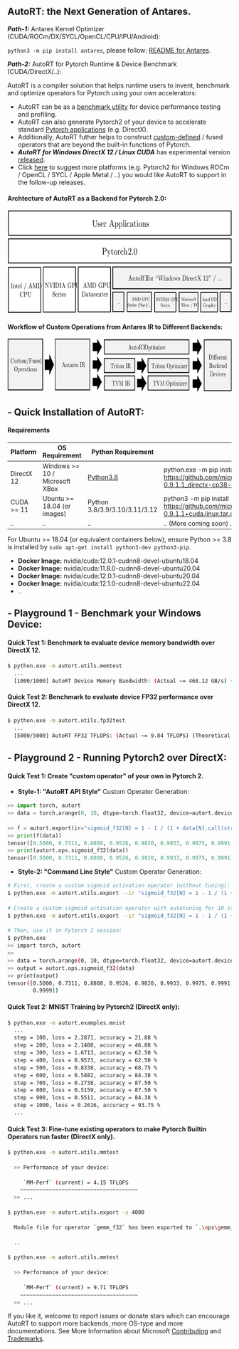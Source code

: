 ## AutoRT: the Next Generation of Antares.

***Path-1:*** Antares Kernel Optimizer (CUDA/ROCm/DX/SYCL/OpenCL/CPU/IPU/Android):

`python3 -m pip install antares`, please follow: [README for Antares](README-legacy.md).

***Path-2:*** AutoRT for Pytorch Runtime & Device Benchmark (CUDA/DirectX/..):

AutoRT is a compiler solution that helps runtime users to invent, benchmark and optimize operators for Pytorch using your own accelerators:
- AutoRT can be as a [benchmark utility](#--playground-1---benchmark-your-windows-device) for device performance testing and profiling.
- AutoRT can also generate Pytorch2 of your device to accelerate standard [Pytorch applications](#quick-test-2-mnist-training-by-pytorch2-using-windows-directx) (e.g. DirectX).
- Additionally, AutoRT futher helps to construct [custom-defined](#quick-test-1-create-custom-operator-of-your-own-in-pytorch-2) / fused operators that are beyond the built-in functions of Pytorch.
- ***AutoRT for Windows DirectX 12 / Linux CUDA*** has experimental version [released](#--quick-installation-of-autort).
- Click [here](https://github.com/microsoft/antares/issues/new) to suggest more platforms (e.g. Pytorch2 for Windows ROCm / OpenCL / SYCL / Apple Metal / ..) you would like AutoRT to support in the follow-up releases.

#### Archtecture of AutoRT as a Backend for Pytorch 2.0:
<p align="center">
  <img src="AutoRT4Torch.svg" data-canonical-src="AutoRT4Torch.svg" width="650" height="230" />
</p>

#### Workflow of Custom Operations from Antares IR to Different Backends:
<p align="center">
  <img src="AutoRT-opt.svg" data-canonical-src="AutoRT-opt.svg" width="650" height="120" />
</p>


## - Quick Installation of AutoRT:

#### Requirements
| Platform | OS Requirement | Python Requirement | Download Link |
| --- | --- | --- | --- |
| DirectX 12 | Windows >= 10 / Microsoft XBox | [Python3.8](https://www.python.org/ftp/python/3.8.10/python-3.8.10-amd64.exe) | python.exe -m pip install https://github.com/microsoft/antares/releases/download/v0.9.1/autort-0.9.1.1_directx-cp38-cp38-win_amd64.whl |
| CUDA >= 11 | Ubuntu >= 18.04 (or images) | Python 3.8/3.9/3.10/3.11/3.12 | python3 -m pip install https://github.com/microsoft/antares/releases/download/v0.9.1/autort-0.9.1.1+cuda.linux.tar.gz |
| .. | .. | .. | .. (More coming soon) .. |

For Ubuntu >= 18.04 (or equivalent containers below), ensure Python >= 3.8 is installed by `sudo apt-get install python3-dev python3-pip`.
 * **Docker Image:** nvidia/cuda:12.0.1-cudnn8-devel-ubuntu18.04
 * **Docker Image:** nvidia/cuda:11.8.0-cudnn8-devel-ubuntu20.04
 * **Docker Image:** nvidia/cuda:12.0.1-cudnn8-devel-ubuntu20.04
 * **Docker Image:** nvidia/cuda:12.1.0-cudnn8-devel-ubuntu22.04
 * ..

## - Playground 1 - Benchmark your Windows Device:

#### Quick Test 1: Benchmark to evaluate device memory bandwidth over DirectX 12.
```sh
$ python.exe -m autort.utils.memtest
  ...
  [1000/1000] AutoRT Device Memory Bandwidth: (Actual ~= 468.12 GB/s) (Theoretical ~= 561.75 GB/s)
```

#### Quick Test 2: Benchmark to evaluate device FP32 performance over DirectX 12.
```sh
$ python.exe -m autort.utils.fp32test
  ...
  [5000/5000] AutoRT FP32 TFLOPS: (Actual ~= 9.84 TFLOPS) (Theoretical ~= 10.93 TFLOPS)
```

## - Playground 2 - Running Pytorch2 over DirectX:

#### Quick Test 1: Create "custom operator" of your own in Pytorch 2.

- **Style-1: "AutoRT API Style"** Custom Operator Generation:
```py
>> import torch, autort
>> data = torch.arange(0, 10, dtype=torch.float32, device=autort.device())

>> f = autort.export(ir="sigmoid_f32[N] = 1 - 1 / (1 + data[N].call(strs.exp))", inputs=["data=float32[N:4096000]"], config="tune:5")
>> print(f(data))
tensor([0.5000, 0.7311, 0.8808, 0.9526, 0.9820, 0.9933, 0.9975, 0.9991, 0.9997, 0.9999])
>> print(autort.ops.sigmoid_f32(data))
tensor([0.5000, 0.7311, 0.8808, 0.9526, 0.9820, 0.9933, 0.9975, 0.9991, 0.9997, 0.9999])
```

- **Style-2: "Command Line Style"** Custom Operator Generation:
```sh
# First, create a custom sigmoid activation operator (without tuning):
$ python.exe -m autort.utils.export --ir "sigmoid_f32[N] = 1 - 1 / (1 + data[N].call(strs.exp))" -i data=float32[N:4096000]

# Create a custom sigmoid activation operator with autotuning for 10 steps:
$ python.exe -m autort.utils.export --ir "sigmoid_f32[N] = 1 - 1 / (1 + data[N].call(strs.exp))" -i data=float32[N:4096000] -c "tune:5"

# Then, use it in Pytorch 2 session:
$ python.exe
>> import torch, autort
>>
>> data = torch.arange(0, 10, dtype=torch.float32, device=autort.device())
>> output = autort.ops.sigmoid_f32(data)
>> print(output)
tensor([0.5000, 0.7311, 0.8808, 0.9526, 0.9820, 0.9933, 0.9975, 0.9991, 0.9997,
        0.9999])
```


#### Quick Test 2: MNIST Training by Pytorch2 (DirectX only):
```sh
$ python.exe -m autort.examples.mnist
  ...
  step = 100, loss = 2.2871, accuracy = 21.88 %
  step = 200, loss = 2.1408, accuracy = 46.88 %
  step = 300, loss = 1.6713, accuracy = 62.50 %
  step = 400, loss = 0.9573, accuracy = 62.50 %
  step = 500, loss = 0.8338, accuracy = 68.75 %
  step = 600, loss = 0.5882, accuracy = 84.38 %
  step = 700, loss = 0.2738, accuracy = 87.50 %
  step = 800, loss = 0.5159, accuracy = 87.50 %
  step = 900, loss = 0.5511, accuracy = 84.38 %
  step = 1000, loss = 0.2616, accuracy = 93.75 %
  ...
```

#### Quick Test 3: Fine-tune existing operators to make Pytorch Builtin Operators run faster (DirectX only).
```sh
$ python.exe -m autort.utils.mmtest

  >> Performance of your device:

     `MM-Perf` (current) = 4.15 TFLOPS
    ~~~~~~~~~~~~~~~~~~~~~~~~~~~~~~~~~~~~~
  >> ...

$ python.exe -m autort.utils.export -s 4000

  Module file for operator `gemm_f32` has been exported to `.\ops\gemm_f32.mod`.

  ..

$ python.exe -m autort.utils.mmtest

  >> Performance of your device:

     `MM-Perf` (current) = 9.71 TFLOPS
    ~~~~~~~~~~~~~~~~~~~~~~~~~~~~~~~~~~~~~
  >> ...
```

If you like it, welcome to report issues or donate stars which can encourage AutoRT to support more backends, more OS-type and more documentations. See More Information about Microsoft [Contributing](CONTRIBUTING.md) and [Trademarks](TRADEMARKS.md).

